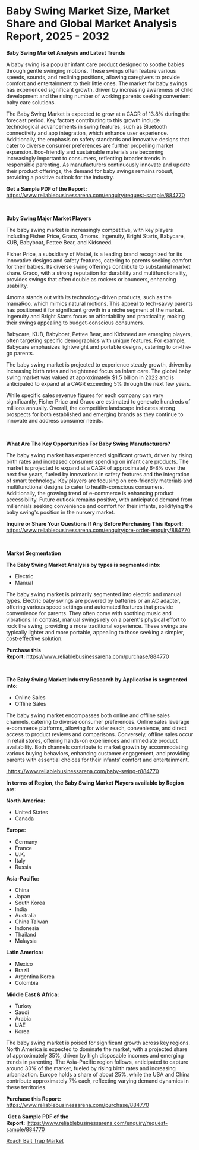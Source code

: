 <p><h1>Baby Swing Market Size, Market Share and Global Market Analysis Report, 2025 - 2032</h1></p><p><strong>Baby Swing Market Analysis and Latest Trends</strong></p>
<p><p>A baby swing is a popular infant care product designed to soothe babies through gentle swinging motions. These swings often feature various speeds, sounds, and reclining positions, allowing caregivers to provide comfort and entertainment to their little ones. The market for baby swings has experienced significant growth, driven by increasing awareness of child development and the rising number of working parents seeking convenient baby care solutions.</p><p>The Baby Swing Market is expected to grow at a CAGR of 13.8% during the forecast period. Key factors contributing to this growth include technological advancements in swing features, such as Bluetooth connectivity and app integration, which enhance user experience. Additionally, the emphasis on safety standards and innovative designs that cater to diverse consumer preferences are further propelling market expansion. Eco-friendly and sustainable materials are becoming increasingly important to consumers, reflecting broader trends in responsible parenting. As manufacturers continuously innovate and update their product offerings, the demand for baby swings remains robust, providing a positive outlook for the industry.</p></p>
<p><strong>Get a Sample PDF of the Report:&nbsp;</strong> <a href="https://www.reliablebusinessarena.com/enquiry/request-sample/884770?utm_campaign=2396&utm_medium=2&utm_source=Github&utm_content=ia&utm_term=04042025&utm_id=baby-swing">https://www.reliablebusinessarena.com/enquiry/request-sample/884770</a></p>
<p>&nbsp;</p>
<p><strong>Baby Swing Major Market Players</strong></p>
<p><p>The baby swing market is increasingly competitive, with key players including Fisher Price, Graco, 4moms, Ingenuity, Bright Starts, Babycare, KUB, Babyboat, Pettee Bear, and Kidsneed. </p><p>Fisher Price, a subsidiary of Mattel, is a leading brand recognized for its innovative designs and safety features, catering to parents seeking comfort for their babies. Its diverse swing offerings contribute to substantial market share. Graco, with a strong reputation for durability and multifunctionality, provides swings that often double as rockers or bouncers, enhancing usability.</p><p>4moms stands out with its technology-driven products, such as the mamaRoo, which mimics natural motions. This appeal to tech-savvy parents has positioned it for significant growth in a niche segment of the market. Ingenuity and Bright Starts focus on affordability and practicality, making their swings appealing to budget-conscious consumers. </p><p>Babycare, KUB, Babyboat, Pettee Bear, and Kidsneed are emerging players, often targeting specific demographics with unique features. For example, Babycare emphasizes lightweight and portable designs, catering to on-the-go parents.</p><p>The baby swing market is projected to experience steady growth, driven by increasing birth rates and heightened focus on infant care. The global baby swing market was valued at approximately $1.5 billion in 2022 and is anticipated to expand at a CAGR exceeding 5% through the next few years.</p><p>While specific sales revenue figures for each company can vary significantly, Fisher Price and Graco are estimated to generate hundreds of millions annually. Overall, the competitive landscape indicates strong prospects for both established and emerging brands as they continue to innovate and address consumer needs.</p></p>
<p>&nbsp;</p>
<p><strong>What Are The Key Opportunities For Baby Swing Manufacturers?</strong></p>
<p><p>The baby swing market has experienced significant growth, driven by rising birth rates and increased consumer spending on infant care products. The market is projected to expand at a CAGR of approximately 6-8% over the next five years, fueled by innovations in safety features and the integration of smart technology. Key players are focusing on eco-friendly materials and multifunctional designs to cater to health-conscious consumers. Additionally, the growing trend of e-commerce is enhancing product accessibility. Future outlook remains positive, with anticipated demand from millennials seeking convenience and comfort for their infants, solidifying the baby swing's position in the nursery market.</p></p>
<p><strong>Inquire or Share Your Questions If Any Before Purchasing This Report:</strong> <a href="https://www.reliablebusinessarena.com/enquiry/pre-order-enquiry/884770?utm_campaign=2396&utm_medium=2&utm_source=Github&utm_content=ia&utm_term=04042025&utm_id=baby-swing">https://www.reliablebusinessarena.com/enquiry/pre-order-enquiry/884770</a></p>
<p>&nbsp;</p>
<p><strong>Market Segmentation</strong></p>
<p><strong>The Baby Swing Market Analysis by types is segmented into:</strong></p>
<p><ul><li>Electric</li><li>Manual</li></ul></p>
<p><p>The baby swing market is primarily segmented into electric and manual types. Electric baby swings are powered by batteries or an AC adapter, offering various speed settings and automated features that provide convenience for parents. They often come with soothing music and vibrations. In contrast, manual swings rely on a parent's physical effort to rock the swing, providing a more traditional experience. These swings are typically lighter and more portable, appealing to those seeking a simpler, cost-effective solution.</p></p>
<p><strong>Purchase this Report:&nbsp;</strong><a href="https://www.reliablebusinessarena.com/purchase/884770?utm_campaign=2396&utm_medium=2&utm_source=Github&utm_content=ia&utm_term=04042025&utm_id=baby-swing">https://www.reliablebusinessarena.com/purchase/884770</a></p>
<p>&nbsp;</p>
<p><strong>The Baby Swing Market Industry Research by Application is segmented into:</strong></p>
<p><ul><li>Online Sales</li><li>Offline Sales</li></ul></p>
<p><p>The baby swing market encompasses both online and offline sales channels, catering to diverse consumer preferences. Online sales leverage e-commerce platforms, allowing for wider reach, convenience, and direct access to product reviews and comparisons. Conversely, offline sales occur in retail stores, offering hands-on experiences and immediate product availability. Both channels contribute to market growth by accommodating various buying behaviors, enhancing customer engagement, and providing parents with essential choices for their infants’ comfort and entertainment.</p></p>
<p><a href="https://www.reliablebusinessarena.com/baby-swing-r884770?utm_campaign=2396&utm_medium=2&utm_source=Github&utm_content=ia&utm_term=04042025&utm_id=baby-swing">&nbsp;https://www.reliablebusinessarena.com/baby-swing-r884770</a></p>
<p><strong>In terms of Region, the Baby Swing Market Players available by Region are:</strong></p>
<p>
    <p> <strong> North America: </strong>
        <ul>
            <li>United States</li>
            <li>Canada</li>
        </ul>
        </p> 
    <p> <strong> Europe: </strong>
        <ul>
            <li>Germany</li>
            <li>France</li>
            <li>U.K.</li>
            <li>Italy</li>
            <li>Russia</li>
        </ul>
        </p> 
    <p> <strong> Asia-Pacific: </strong>
        <ul>
            <li>China</li>
            <li>Japan</li>
            <li>South Korea</li>
            <li>India</li>
            <li>Australia</li>
            <li>China Taiwan</li>
            <li>Indonesia</li>
            <li>Thailand</li>
            <li>Malaysia</li>
        </ul>
        </p> 
    <p> <strong> Latin America: </strong>
        <ul>
            <li>Mexico</li>
            <li>Brazil</li>
            <li>Argentina Korea</li>
            <li>Colombia</li>
        </ul>
        </p> 
    <p> <strong> Middle East & Africa: </strong>
        <ul>
            <li>Turkey</li>
            <li>Saudi</li>
            <li>Arabia</li>
            <li>UAE</li>
            <li>Korea</li>
        </ul>
    </p>
    </p>
<p><p>The baby swing market is poised for significant growth across key regions. North America is expected to dominate the market, with a projected share of approximately 35%, driven by high disposable incomes and emerging trends in parenting. The Asia-Pacific region follows, anticipated to capture around 30% of the market, fueled by rising birth rates and increasing urbanization. Europe holds a share of about 25%, while the USA and China contribute approximately 7% each, reflecting varying demand dynamics in these territories.</p></p>
<p><strong>Purchase this Report: </strong><a href="https://www.reliablebusinessarena.com/purchase/884770?utm_campaign=2396&utm_medium=2&utm_source=Github&utm_content=ia&utm_term=04042025&utm_id=baby-swing">https://www.reliablebusinessarena.com/purchase/884770</a></p>
<p>&nbsp;<strong>Get a Sample PDF of the Report:&nbsp;&nbsp;</strong><a href="https://www.reliablebusinessarena.com/enquiry/request-sample/884770?utm_campaign=2396&utm_medium=2&utm_source=Github&utm_content=ia&utm_term=04042025&utm_id=baby-swing">https://www.reliablebusinessarena.com/enquiry/request-sample/884770</a></p>
<p><strong></strong></p>
<p><p><a href="https://github.com/ilonaenterline65/Market-Research-Report-List-1/blob/main/roach-bait-trap-market.md?utm_campaign=2396&utm_medium=2&utm_source=Github&utm_content=ia&utm_term=04042025&utm_id=baby-swing">Roach Bait Trap Market</a></p></p>